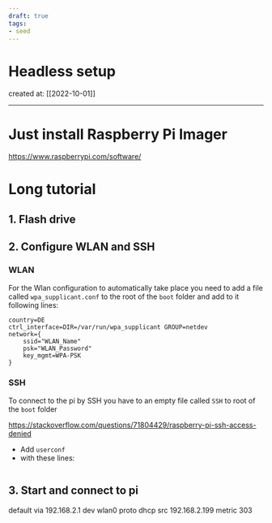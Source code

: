 ```yaml
---
draft: true
tags: 
- seed
---
```


# Headless setup

created at: [[2022-10-01]]

---

# Just install Raspberry Pi Imager

https://www.raspberrypi.com/software/

# Long tutorial

## 1. Flash drive

## 2. Configure WLAN and SSH

### WLAN

For the Wlan configuration to automatically take place you need to add a file called `wpa_supplicant.conf` to the root of the `boot` folder and add to it following lines:

```Vim
country=DE
ctrl_interface=DIR=/var/run/wpa_supplicant GROUP=netdev
network={
    ssid="WLAN_Name"
    psk="WLAN_Password"
    key_mgmt=WPA-PSK
}
```

### SSH

To connect to the pi by SSH you have to an empty file called `SSH` to root of the `boot` folder

https://stackoverflow.com/questions/71804429/raspberry-pi-ssh-access-denied

- Add `userconf`
- with these lines:

```Vim

```

## 3. Start and connect to pi

default via 192.168.2.1 dev wlan0 proto dhcp src 192.168.2.199 metric 303

